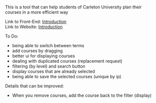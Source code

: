 This is a tool that can help students of Carleton University plan their courses in a more efficient way

Link to Front-End: <a href="https://github.com/Ianniu123/planner-frontend" target="_blank">Introduction</a>
<br>
Link to Website: <a href="https://course-planner-backend.onrender.com/" target="_blank">Introduction</a>

To Do: 
- being able to switch between terms
- add courses by dragging
- better ui for displaying courses
- dealing with duplicated courses (replacement request)
- filtering (by level) and search button
- display courses that are already selected
- being able to save the selected courses (unique by ip)

Details that can be improved:
- When you remove courses, add the course back to the filter (display)

